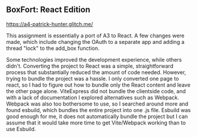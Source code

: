 ## BoxFort: React Edition

https://a4-patrick-hunter.glitch.me/

This assignment is essentially a port of A3 to React. A few changes were made, which include changing the OAuth to a separate app and adding a thread "lock" to the add_box function.

Some technologies improved the development experience, while others didn't. Converting the project to React was a simple, straightforward process that substantially reduced the amount of code needed. However, trying to bundle the project was a hassle. I only converted one page to react, so I had to figure out how to bundle only the React content and leave the other page alone. ViteExpress did not bundle the clientside code, and with a lack of documentation I explored alternatives such as Webpack. Webpack was also too bothersome to use, so I searched around more and found esbuild, which bundles the entire project into one .js file. Esbuild was good enough for me, it does not automatically bundle the project but I can assume that it would take more time to get Vite/Webpack working than to use Esbuild.